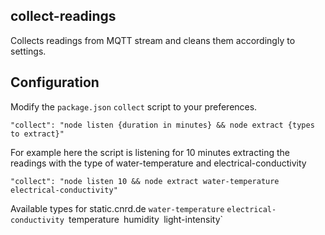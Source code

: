 ## collect-readings
Collects readings from MQTT stream and cleans them accordingly to settings.

## Configuration
Modify the `package.json` `collect` script to your preferences.
```
"collect": "node listen {duration in minutes} && node extract {types to extract}"
```

For example here the script is listening for 10 minutes extracting the readings with the type of water-temperature and electrical-conductivity
```
"collect": "node listen 10 && node extract water-temperature electrical-conductivity"
```

Available types for static.cnrd.de
`water-temperature`
`electrical-conductivity
`temperature`
`humidity`
`light-intensity`
